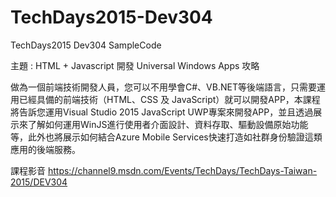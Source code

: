 # TechDays2015-Dev304
TechDays2015 Dev304 SampleCode

主題 : HTML + Javascript 開發 Universal Windows Apps 攻略

做為一個前端技術開發人員，您可以不用學會C#、VB.NET等後端語言，只需要運用已經具備的前端技術（HTML、CSS 及 JavaScript）就可以開發APP，本課程將告訴您運用Visual Studio 2015 JavaScript UWP專案來開發APP，並且透過展示來了解如何運用WinJS進行使用者介面設計、資料存取、驅動設備原始功能等，此外也將展示如何結合Azure Mobile Services快速打造如社群身份驗證這類應用的後端服務。

課程影音
https://channel9.msdn.com/Events/TechDays/TechDays-Taiwan-2015/DEV304

